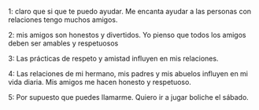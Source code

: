 1:
claro que si que te puedo ayudar.
Me encanta ayudar a las personas con relaciones
tengo muchos amigos.

2:
mis amigos son honestos y divertidos. Yo pienso que todos los amigos deben ser amables y respetuosos

3:
Las prácticas de respeto y amistad influyen en mis relaciones. 

4:
Las relaciones de mi hermano, mis padres y mis abuelos influyen en mi vida diaria. Mis amigos me hacen honesto y respetuoso.

5:
Por supuesto que puedes llamarme. Quiero ir a jugar boliche el sábado.